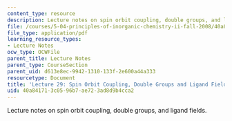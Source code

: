```yaml
---
content_type: resource
description: Lecture notes on spin orbit coupling, double groups, and ligand fields.
file: /courses/5-04-principles-of-inorganic-chemistry-ii-fall-2008/40a841713c0596b7ae723ad8d9b4cca2_lecture_29.pdf
file_type: application/pdf
learning_resource_types:
- Lecture Notes
ocw_type: OCWFile
parent_title: Lecture Notes
parent_type: CourseSection
parent_uid: d613e8ec-9942-1310-133f-2e600a44a333
resourcetype: Document
title: 'Lecture 29: Spin Orbit Coupling, Double Groups and Ligand Fields'
uid: 40a84171-3c05-96b7-ae72-3ad8d9b4cca2
---
```

Lecture notes on spin orbit coupling, double groups, and ligand fields.

